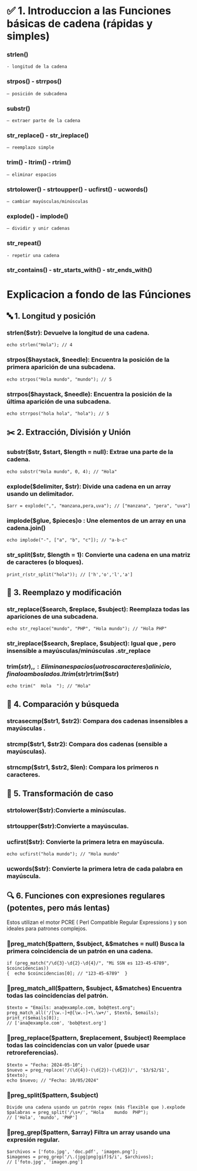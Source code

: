 # ✅ 1. Introduccion a las Funciones básicas de cadena (rápidas y simples)
### strlen()
    - longitud de la cadena
### strpos() - strrpos()
    – posición de subcadena 
### substr()
    – extraer parte de la cadena
### str_replace() - str_ireplace()
    – reemplazo simple 
### trim() - ltrim() - rtrim()
    – eliminar espacios 
### strtolower() - strtoupper() - ucfirst() - ucwords()
    – cambiar mayúsculas/minúsculas 
### explode() - implode()
    – dividir y unir cadenas
### str_repeat()
    - repetir una cadena
### str_contains() - str_starts_with() - str_ends_with()

# Explicacion a fondo de las Fúnciones

## 🔤 1. Longitud y posición
 ### strlen($str): Devuelve la longitud de una cadena.
    echo strlen("Hola"); // 4

###  strpos($haystack, $needle): Encuentra la posición de la primera aparición de una subcadena.
    echo strpos("Hola mundo", "mundo"); // 5

###  strrpos($haystack, $needle): Encuentra la posición de la última aparición de una subcadena.
    echo strrpos("hola hola", "hola"); // 5

## ✂️ 2. Extracción, División y Unión
### substr($str, $start, $length = null): Extrae una parte de la cadena.
    echo substr("Hola mundo", 0, 4); // "Hola"

### explode($delimiter, $str): Divide una cadena en un array usando un delimitador.
    $arr = explode(",", "manzana,pera,uva"); // ["manzana", "pera", "uva"]
### implode($glue, $pieces)o : Une elementos de un array en una cadena.join()
    echo implode("-", ["a", "b", "c"]); // "a-b-c"
### str_split($str, $length = 1): Convierte una cadena en una matriz de caracteres (o bloques).
    print_r(str_split("hola")); // ['h','o','l','a']

## 🔁 3. Reemplazo y modificación
### str_replace($search, $replace, $subject): Reemplaza todas las apariciones de una subcadena.
    echo str_replace("mundo", "PHP", "Hola mundo"); // "Hola PHP"
    
### str_ireplace($search, $replace, $subject): Igual que , pero insensible a mayúsculas/minúsculas .str_replace

### trim($str), , : Eliminan espacios (u otros caracteres) al inicio, final o ambos lados.ltrim($str)rtrim($str)
    echo trim("  Hola  "); // "Hola"

## 📏 4. Comparación y búsqueda
### strcasecmp($str1, $str2): Compara dos cadenas insensibles a mayúsculas .
### strcmp($str1, $str2): Compara dos cadenas (sensible a mayúsculas).
### strncmp($str1, $str2, $len): Compara los primeros n caracteres.

## 🧼 5. Transformación de caso
### strtolower($str):Convierte a minúsculas.
### strtoupper($str):Convierte a mayúsculas.
### ucfirst($str): Convierte la primera letra en mayúscula.
    echo ucfirst("hola mundo"); // "Hola mundo"
 ###  ucwords($str): Convierte la primera letra de cada palabra en mayúscula.


## 🔍 6.  Funciones con expresiones regulares (potentes, pero más lentas)
Estos utilizan el motor PCRE ( Perl Compatible Regular Expressions ) y son ideales para patrones complejos.
### 📌preg_match($pattern, $subject, &$matches = null)  Busca la primera coincidencia de un patrón en una cadena.
    if (preg_match("/\d{3}-\d{2}-\d{4}/", "Mi SSN es 123-45-6789", $coincidencias))
    {  echo $coincidencias[0]; // "123-45-6789"  }
    
### 📌preg_match_all($pattern, $subject, &$matches) Encuentra todas las coincidencias del patrón.
    $texto = "Emails: ana@example.com, bob@test.org";
    preg_match_all('/[\w.-]+@[\w.-]+\.\w+/', $texto, $emails);
    print_r($emails[0]); 
    // ['ana@example.com', 'bob@test.org']

### 📌preg_replace($pattern, $replacement, $subject) Reemplace todas las coincidencias con un valor (puede usar retroreferencias).
    $texto = "Fecha: 2024-05-10";
    $nuevo = preg_replace('/(\d{4})-(\d{2})-(\d{2})/', '$3/$2/$1', $texto);
    echo $nuevo; // "Fecha: 10/05/2024"

### 📌preg_split($pattern, $subject)
    Divide una cadena usando un patrón regex (más flexible que ).explode
    $palabras = preg_split('/\s+/', "Hola    mundo  PHP"); 
    // ['Hola', 'mundo', 'PHP']

### 📌preg_grep($pattern, $array)  Filtra un array usando una expresión regular.
    $archivos = ['foto.jpg', 'doc.pdf', 'imagen.png'];
    $imagenes = preg_grep('/\.(jpg|png|gif)$/i', $archivos);
    // ['foto.jpg', 'imagen.png']


